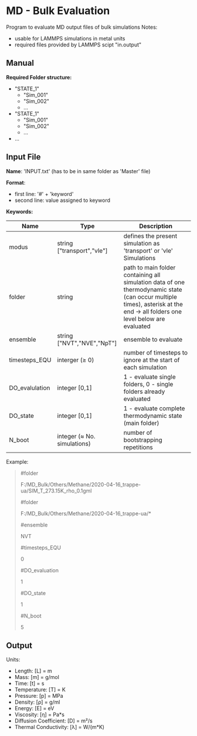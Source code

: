 
# MD - Bulk Evaluation

Program to evaluate MD output files of bulk simulations
Notes:
- usable for LAMMPS simulations in metal units
- required files provided by LAMMPS scipt "in.output"

## Manual

__Required Folder structure:__
- "STATE_1"
  - "Sim_001"
  - "Sim_002"
  - ...
- "STATE_1"
  - "Sim_001"
  - "Sim_002"
  - ...
- ...

## Input File

__Name__: 'INPUT.txt' (has to be in same folder as 'Master' file)

__Format__:
  - first line: '#' + 'keyword'
  - second line: value assigned to keyword

__Keywords:__

| Name           | Type                        | Description                                                           |
| -------------- | --------------------------- | --------------------------------------------------------------------- |
| modus          | string ["transport","vle"]  | defines the present simulation as 'transport' or 'vle' Simulations    |
| folder         | string                      | path to main folder containing all simulation data of one thermodynamic state (can occur multiple times), asterisk at the end → all folders one level below are evaluated  |
| ensemble       | string ["NVT","NVE","NpT"]  | ensemble to evaluate                                                  |
| timesteps_EQU  | interger (≥ 0)              | number of timesteps to ignore at the start of each simulation         |
| DO_evalulation | integer [0,1]               | 1 - evaluate single folders, 0 - single folders already evaluated     |
| DO_state       | integer [0,1]               | 1 - evaluate complete thermodynamic state (main folder)               |
| N_boot         | integer (≈ No. simulations) | number of bootstrapping repetitions                                   |

Example:

>#folder
>
>F:/MD_Bulk/Others/Methane/2020-04-16_trappe-ua/SIM_T_273.15K_rho_0.1gml
>
>#folder
>
>F:/MD_Bulk/Others/Methane/2020-04-16_trappe-ua/*
>
>#ensemble
>
>NVT
>
>#timesteps_EQU
>
>0
>
>#DO_evaluation
>
>1
>
>#DO_state
>
>1
>
>#N_boot
>
>5

## Output

Units:
- Length:                 [L] = m
- Mass:                   [m] = g/mol
- Time:                   [t] = s
- Temperature:            [T] = K
- Pressure:               [p] = MPa
- Density:                [ρ] = g/ml
- Energy:                 [E] = eV
- Viscosity:              [η] = Pa*s
- Diffusion Coefficient:  [D] = m²/s
- Thermal Conductivity:   [λ] = W/(m*K)
